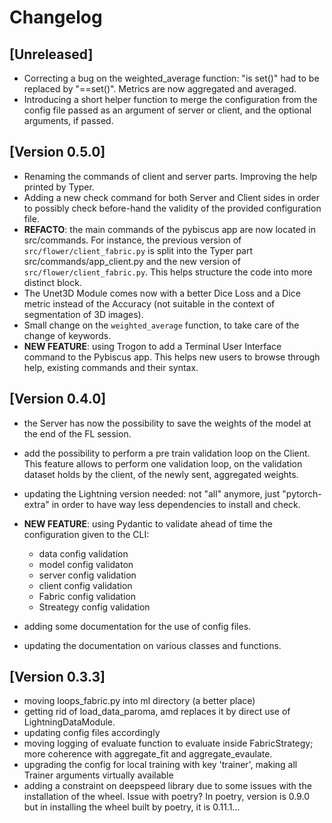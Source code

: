 # Changelog

## [Unreleased]

* Correcting a bug on the weighted_average function: "is set()" had to be replaced by "==set()". Metrics are now aggregated and averaged.
* Introducing a short helper function to merge the configuration from the config file passed as an argument of server or client, and the optional arguments, if passed.


## [Version 0.5.0]

* Renaming the commands of client and server parts. Improving the help printed by Typer.
* Adding a new check command for both Server and Client sides in order to possibly check before-hand the validity of the provided configuration file.
* **REFACTO**: the main commands of the pybiscus app are now located in src/commands. For instance, the previous version of `src/flower/client_fabric.py` is split into the Typer part src/commands/app_client.py and the new version of `src/flower/client_fabric.py`. This helps structure the code into more distinct block.
* The Unet3D Module comes now with a better Dice Loss and a Dice metric instead of the Accuracy (not suitable in the context of segmentation of 3D images).
* Small change on the `weighted_average` function, to take care of the change of keywords.
* **NEW FEATURE**: using Trogon to add a Terminal User Interface command to the Pybiscus app. This helps new users to browse through help, existing commands and their syntax.

## [Version 0.4.0]

* the Server has now the possibility to save the weights of the model at the end of the FL session.
* add the possibility to perform a pre train validation loop on the Client. This feature allows to perform one validation loop, on the validation dataset holds by the client, of the newly sent, aggregated weights.
* updating the Lightning version needed: not "all" anymore, just "pytorch-extra" in order to have way less dependencies to install and check.

* **NEW FEATURE**: using Pydantic to validate ahead of time the configuration given to the CLI:
    - data config validation
    - model config validaton
    - server config validation
    - client config validation
    - Fabric config validation
    - Streategy config validation
* adding some documentation for the use of config files.
* updating the documentation on various classes and functions.

## [Version 0.3.3]

* moving loops_fabric.py into ml directory (a better place)
* getting rid of load_data_paroma, amd replaces it by direct use of LightningDataModule.
* updating config files accordingly
* moving logging of evaluate function to evaluate inside FabricStrategy; more coherence with aggregate_fit and aggregate_evaulate.
* upgrading the config for local training with key 'trainer', making all Trainer arguments virtually available
* adding a constraint on deepspeed library due to some issues with the installation of the wheel. Issue with poetry? In poetry, version is 0.9.0 but in installing the wheel built by poetry, it is 0.11.1...
